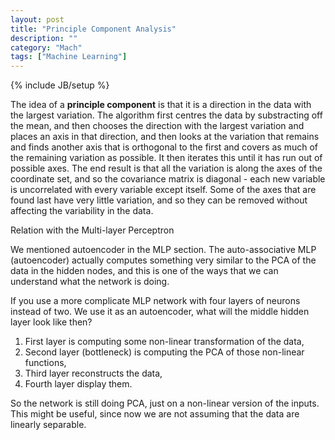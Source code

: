 ```yaml
---
layout: post
title: "Principle Component Analysis"
description: ""
category: "Mach"
tags: ["Machine Learning"]
---
```

{% include JB/setup %}

The idea of a **principle component** is that it is a direction in the data with the largest variation. The
algorithm first centres the data by substracting off the mean, and then chooses the direction with the 
largest variation and places an axis in that direction, and then looks at the variation that remains and finds
another axis that is orthogonal to the first and covers as much of the remaining variation as possible. It then
iterates this until it has run out of possible axes. The end result is that all the variation is along the axes
of the coordinate set, and so the covariance matrix is diagonal - each new variable is uncorrelated with every
variable except itself. Some of the axes that are found last have very little variation, and so they can be removed
without affecting the variability in the data.

<!--more-->

Relation with the Multi-layer Perceptron

We mentioned autoencoder in the MLP section. The auto-associative MLP (autoencoder) actually computes something 
very similar to the PCA of the data in the hidden nodes, and this is one of the ways that we can understand what 
the network is doing.

If you use a more complicate MLP network with four layers of neurons instead of two. We use it as an autoencoder,
what will the middle hidden layer look like then?

1. First layer is computing some non-linear transformation of the data,
2. Second layer (bottleneck) is computing the PCA of those non-linear functions,
3. Third layer reconstructs the data,
4. Fourth layer display them.

So the network is still doing PCA, just on a non-linear version of the inputs. This might be useful, since 
now we are not assuming that the data are linearly separable.
